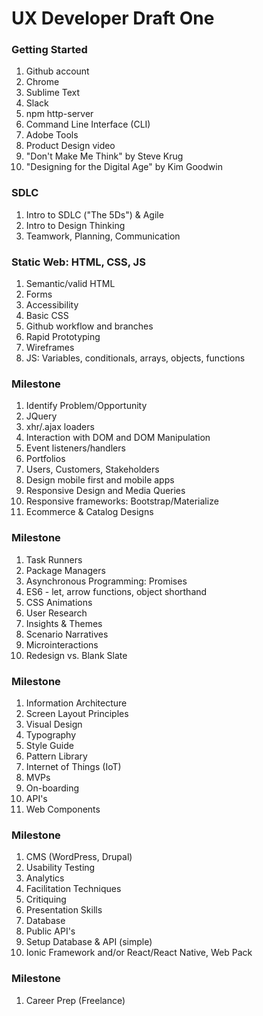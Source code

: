 # UX Developer Draft One

### Getting Started
1. Github account
1. Chrome
1. Sublime Text
1. Slack
1. npm http-server
1. Command Line Interface (CLI)
1. Adobe Tools
1. Product Design video
1. "Don't Make Me Think" by Steve Krug
1. "Designing for the Digital Age" by Kim Goodwin

### SDLC
1. Intro to SDLC ("The 5Ds") & Agile
1. Intro to Design Thinking
1. Teamwork, Planning, Communication


### Static Web: HTML, CSS, JS
1. Semantic/valid HTML
1. Forms
1. Accessibility
1. Basic CSS
1. Github workflow and branches
1. Rapid Prototyping
1. Wireframes
1. JS: Variables, conditionals, arrays, objects, functions

### Milestone
1. Identify Problem/Opportunity
1. JQuery
1. xhr/.ajax loaders
1. Interaction with DOM and DOM Manipulation
1. Event listeners/handlers
1. Portfolios
1. Users, Customers, Stakeholders
1. Design mobile first and mobile apps
1. Responsive Design and Media Queries
1. Responsive frameworks: Bootstrap/Materialize
1. Ecommerce & Catalog Designs

### Milestone
1. Task Runners
1. Package Managers
1. Asynchronous Programming: Promises
1. ES6 - let, arrow functions, object shorthand
1. CSS Animations
1. User Research
1. Insights & Themes
1. Scenario Narratives
1. Microinteractions
1. Redesign vs. Blank Slate

### Milestone
1. Information Architecture
1. Screen Layout Principles
1. Visual Design
1. Typography
1. Style Guide
1. Pattern Library
1. Internet of Things (IoT)
1. MVPs
1. On-boarding
1. API's
1. Web Components

### Milestone 
1. CMS (WordPress, Drupal) 
1. Usability Testing
1. Analytics
1. Facilitation Techniques
1. Critiquing
1. Presentation Skills
1. Database
1. Public API's
1. Setup Database & API (simple)
1. Ionic Framework and/or React/React Native, Web Pack

### Milestone 
1. Career Prep (Freelance)
